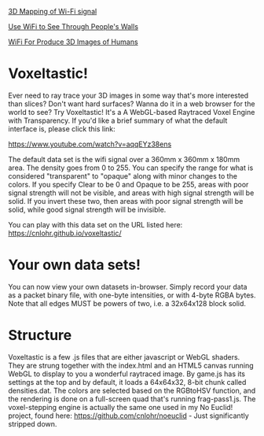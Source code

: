 <a href="[https://vpnoverview.com/news/wifi-routers-used-to-produce-3d-images-of-humans/](https://www.classichotspot.com/blog/3d-mapping-of-wi-fi-signal/)">3D Mapping of Wi-Fi signal</a>

<a href="https://www.popularmechanics.com/technology/security/a42575068/scientists-use-wifi-to-see-through-walls/">Use WiFi to See Through People's Walls</a>

<a href="https://vpnoverview.com/news/wifi-routers-used-to-produce-3d-images-of-humans/">WiFi For Produce 3D Images of Humans</a>



# Voxeltastic!

Ever need to ray trace your 3D images in some way that's more interested than slices?  Don't want hard surfaces?  Wanna do it in a web browser for the world to see?  Try Voxeltastic!  It's a A WebGL-based Raytraced Voxel Engine with Transparency.  If you'd like a brief summary of what the default interface is, please click this link:

https://www.youtube.com/watch?v=aqqEYz38ens

The default data set is the wifi signal over a 360mm x 360mm x 180mm area.  The density goes from 0 to 255.  You can specify the range for what is considered "transparent" to "opaque" along with minor changes to the colors.  If you specify Clear to be 0 and Opaque to be 255, areas with poor signal strength will not be visible, and areas with high signal strength will be solid.  If you invert these two, then areas with poor signal strength will be solid, while good signal strength will be invisible.

You can play with this data set on the URL listed here: https://cnlohr.github.io/voxeltastic/

# Your own data sets!

You can now view your own datasets in-browser.  Simply record your data as a packet binary file, with one-byte intensities, or with 4-byte RGBA bytes.  Note that all edges MUST be powers of two, i.e. a 32x64x128 block solid.

# Structure

Voxeltastic is a few .js files that are either javascript or WebGL shaders.  They are strung together with the index.html and an HTML5 canvas running WebGL to display to you a wonderful raytraced image.  By game.js has its settings at the top and by default, it loads a 64x64x32, 8-bit chunk called densities.dat.  The colors are selected based on the RGBtoHSV function, and the rendering is done on a full-screen quad that's running frag-pass1.js.  The voxel-stepping engine is actually the same one used in my No Euclid! project, found here: https://github.com/cnlohr/noeuclid - Just significantly stripped down.
